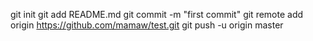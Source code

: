 git init
git add README.md
git commit -m "first commit"
git remote add origin https://github.com/mamaw/test.git
git push -u origin master
